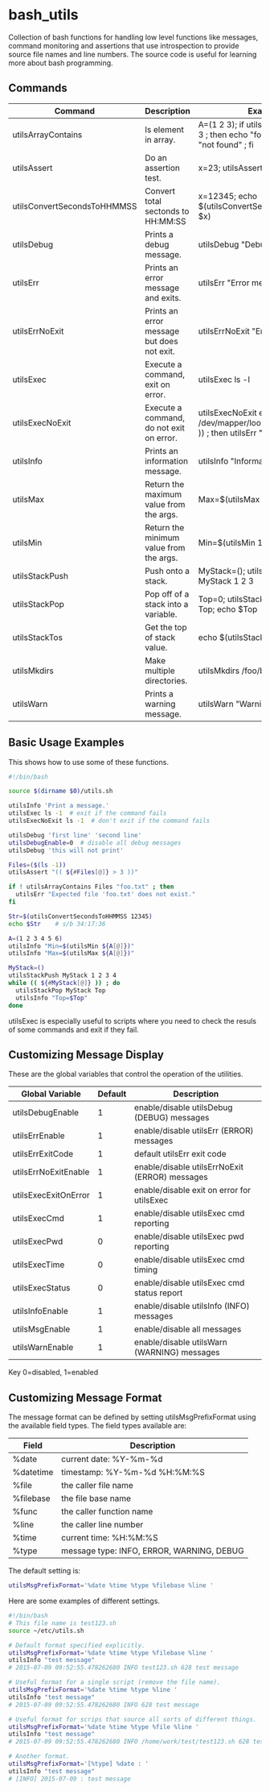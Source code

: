 # bash_utils
Collection of bash functions for handling low level functions like messages, command monitoring and assertions that use introspection to provide source file names and line numbers. The source code is useful for learning more about bash programming.

## Commands

| Command                     | Description                                 | Example |
| --------------------------- | ------------------------------------------- | ------- |
| utilsArrayContains          | Is element in array.                        | A=(1 2 3); if utilsArrayContains A 3 ; then echo "found" ; else echo "not found" ; fi |
| utilsAssert                 | Do an assertion test.                       | x=23; utilsAssert "(( $x == 23 ))" |
| utilsConvertSecondsToHHMMSS | Convert total sectonds to HH:MM:SS          | x=12345; echo $(utilsConvertSecondsToHHMMSS $x) | 
| utilsDebug                  | Prints a debug message.                     | utilsDebug "Debug message."        |
| utilsErr                    | Prints an error message and exits.          | utilsErr "Error message."          |
| utilsErrNoExit              | Prints an error message but does not exit.  | utilsErrNoExit "Error message."    |
| utilsExec                   | Execute a command, exit on error.           | utilsExec ls -l                    |
| utilsExecNoExit             | Execute a command, do not exit on error.    | utilsExecNoExit e2fsck -p -f /dev/mapper/loop0p1; if (( $? > 1 )) ; then utilsErr "e2fsck failed!"  |
| utilsInfo                   | Prints an information message.              | utilsInfo "Informational message." |
| utilsMax                    | Return the maximum value from the args.     | Max=$(utilsMax 1 2 3 4) # 4        |
| utilsMin                    | Return the minimum value from the args.     | Min=$(utilsMin 1 2 3 4) # 1        |
| utilsStackPush              | Push onto a stack.                          | MyStack=(); utilsStackPush MyStack 1 2 3 |
| utilsStackPop               | Pop off of a stack into a variable.         | Top=0; utilsStackPop MyStack Top; echo $Top |
| utilsStackTos               | Get the top of stack value.                 | echo $(utilsStackTos MyStack)      |
| utilsMkdirs                 | Make multiple directories.                  | utilsMkdirs /foo/bar /foo/spam     |
| utilsWarn                   | Prints a warning message.                   | utilsWarn "Warning message."       |

## Basic Usage Examples
This shows how to use some of these functions.

```bash
#!/bin/bash

source $(dirname $0)/utils.sh

utilsInfo 'Print a message.'
utilsExec ls -1  # exit if the command fails
utilsExecNoExit ls -1  # don't exit if the command fails

utilsDebug 'first line' 'second line'
utilsDebugEnable=0  # disable all debug messages
utilsDebug 'this will not print'

Files=($(ls -1))
utilsAssert "(( ${#Files[@]} > 3 ))"

if ! utilsArrayContains Files "foo.txt" ; then
  utilsErr "Expected file 'foo.txt' does not exist."
fi

Str=$(utilsConvertSecondsToHHMMSS 12345)
echo $Str    # s/b 34:17:36

A=(1 2 3 4 5 6)
utilsInfo "Min=$(utilsMin ${A[@]})"
utilsInfo "Max=$(utilsMax ${A[@]})"

MyStack=()
utilsStackPush MyStack 1 2 3 4
while (( ${#MyStack[@]} )) ; do
  utilsStackPop MyStack Top
  utilsInfo "Top=$Top"
done
```

utilsExec is especially useful to scripts where you need to check
the resuls of some commands and exit if they fail.

## Customizing Message Display

These are the global variables that control the operation of the
utilities.

| Global Variable      | Default | Description                                    |
| -------------------- | ------- | ---------------------------------------------- |
| utilsDebugEnable     |    1    | enable/disable utilsDebug (DEBUG) messages     |
| utilsErrEnable       |    1    | enable/disable utilsErr (ERROR) messages       |
| utilsErrExitCode     |    1    | default utilsErr exit code                     |
| utilsErrNoExitEnable |    1    | enable/disable utilsErrNoExit (ERROR) messages |
| utilsExecExitOnError |    1    | enable/disable exit on error for utilsExec     |
| utilsExecCmd         |    1    | enable/disable utilsExec cmd reporting         |
| utilsExecPwd         |    0    | enable/disable utilsExec pwd reporting         |
| utilsExecTime        |    0    | enable/disable utilsExec cmd timing            |
| utilsExecStatus      |    0    | enable/disable utilsExec cmd status report     |
| utilsInfoEnable      |    1    | enable/disable utilsInfo (INFO) messages       |
| utilsMsgEnable       |    1    | enable/disable all messages                    |
| utilsWarnEnable      |    1    | enable/disable utilsWarn (WARNING) messages    |

Key 0=disabled, 1=enabled

## Customizing Message Format
The message format can be defined by setting utilsMsgPrefixFormat
using the available field types. The field types available are:

| Field     | Description                               |
| --------- | ----------------------------------------- |
| %date     | current date: %Y-%m-%d                    |
| %datetime | timestamp: %Y-%m-%d %H:%M:%S              |
| %file     | the caller file name                      |
| %filebase | the file base name                        |
| %func     | the caller function name                  |
| %line     | the caller line number                    |
| %time     | current time: %H:%M:%S                    |
| %type     | message type: INFO, ERROR, WARNING, DEBUG |

The default setting is:
```bash
utilsMsgPrefixFormat='%date %time %type %filebase %line '
```

Here are some examples of different settings.

```bash
#!/bin/bash
# This file name is test123.sh
source ~/etc/utils.sh

# Default format specified explicitly.
utilsMsgPrefixFormat='%date %time %type %filebase %line '
utilsInfo "test message"
# 2015-07-09 09:52:55.478262680 INFO test123.sh 628 test message

# Useful format for a single script (remove the file name).
utilsMsgPrefixFormat='%date %time %type %line '
utilsInfo "test message"
# 2015-07-09 09:52:55.478262680 INFO 628 test message

# Useful format for scrips that source all sorts of different things.
utilsMsgPrefixFormat='%date %time %type %file %line '
utilsInfo "test message"
# 2015-07-09 09:52:55.478262680 INFO /home/work/test/test123.sh 628 test message

# Another format.
utilsMsgPrefixFormat='[%type] %date : '
utilsInfo "test message"
# [INFO] 2015-07-09 : test message
```
